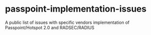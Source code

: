 # passpoint-implementation-issues
A public list of issues with specific vendors implementation of Passpoint/Hotspot 2.0 and RADSEC/RADIUS

